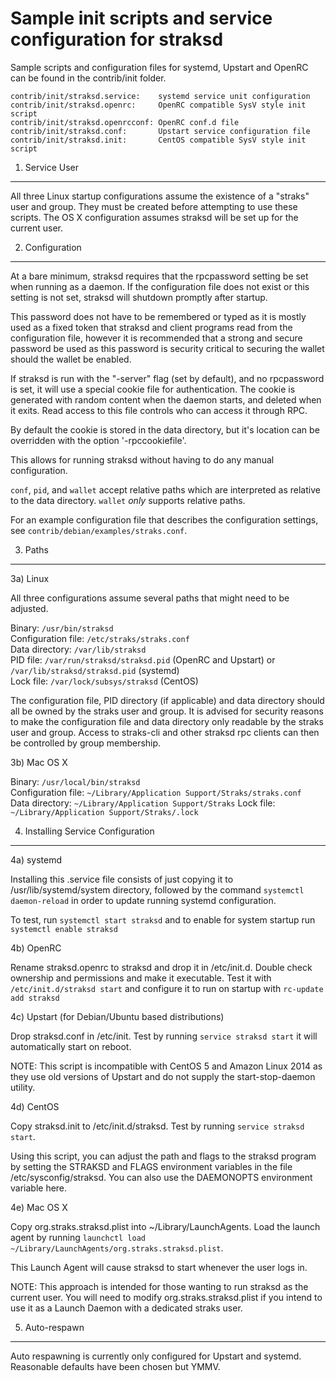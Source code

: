 Sample init scripts and service configuration for straksd
==========================================================

Sample scripts and configuration files for systemd, Upstart and OpenRC
can be found in the contrib/init folder.

    contrib/init/straksd.service:    systemd service unit configuration
    contrib/init/straksd.openrc:     OpenRC compatible SysV style init script
    contrib/init/straksd.openrcconf: OpenRC conf.d file
    contrib/init/straksd.conf:       Upstart service configuration file
    contrib/init/straksd.init:       CentOS compatible SysV style init script

1. Service User
---------------------------------

All three Linux startup configurations assume the existence of a "straks" user
and group.  They must be created before attempting to use these scripts.
The OS X configuration assumes straksd will be set up for the current user.

2. Configuration
---------------------------------

At a bare minimum, straksd requires that the rpcpassword setting be set
when running as a daemon.  If the configuration file does not exist or this
setting is not set, straksd will shutdown promptly after startup.

This password does not have to be remembered or typed as it is mostly used
as a fixed token that straksd and client programs read from the configuration
file, however it is recommended that a strong and secure password be used
as this password is security critical to securing the wallet should the
wallet be enabled.

If straksd is run with the "-server" flag (set by default), and no rpcpassword is set,
it will use a special cookie file for authentication. The cookie is generated with random
content when the daemon starts, and deleted when it exits. Read access to this file
controls who can access it through RPC.

By default the cookie is stored in the data directory, but it's location can be overridden
with the option '-rpccookiefile'.

This allows for running straksd without having to do any manual configuration.

`conf`, `pid`, and `wallet` accept relative paths which are interpreted as
relative to the data directory. `wallet` *only* supports relative paths.

For an example configuration file that describes the configuration settings,
see `contrib/debian/examples/straks.conf`.

3. Paths
---------------------------------

3a) Linux

All three configurations assume several paths that might need to be adjusted.

Binary:              `/usr/bin/straksd`  
Configuration file:  `/etc/straks/straks.conf`  
Data directory:      `/var/lib/straksd`  
PID file:            `/var/run/straksd/straksd.pid` (OpenRC and Upstart) or `/var/lib/straksd/straksd.pid` (systemd)  
Lock file:           `/var/lock/subsys/straksd` (CentOS)  

The configuration file, PID directory (if applicable) and data directory
should all be owned by the straks user and group.  It is advised for security
reasons to make the configuration file and data directory only readable by the
straks user and group.  Access to straks-cli and other straksd rpc clients
can then be controlled by group membership.

3b) Mac OS X

Binary:              `/usr/local/bin/straksd`  
Configuration file:  `~/Library/Application Support/Straks/straks.conf`  
Data directory:      `~/Library/Application Support/Straks`
Lock file:           `~/Library/Application Support/Straks/.lock`

4. Installing Service Configuration
-----------------------------------

4a) systemd

Installing this .service file consists of just copying it to
/usr/lib/systemd/system directory, followed by the command
`systemctl daemon-reload` in order to update running systemd configuration.

To test, run `systemctl start straksd` and to enable for system startup run
`systemctl enable straksd`

4b) OpenRC

Rename straksd.openrc to straksd and drop it in /etc/init.d.  Double
check ownership and permissions and make it executable.  Test it with
`/etc/init.d/straksd start` and configure it to run on startup with
`rc-update add straksd`

4c) Upstart (for Debian/Ubuntu based distributions)

Drop straksd.conf in /etc/init.  Test by running `service straksd start`
it will automatically start on reboot.

NOTE: This script is incompatible with CentOS 5 and Amazon Linux 2014 as they
use old versions of Upstart and do not supply the start-stop-daemon utility.

4d) CentOS

Copy straksd.init to /etc/init.d/straksd. Test by running `service straksd start`.

Using this script, you can adjust the path and flags to the straksd program by
setting the STRAKSD and FLAGS environment variables in the file
/etc/sysconfig/straksd. You can also use the DAEMONOPTS environment variable here.

4e) Mac OS X

Copy org.straks.straksd.plist into ~/Library/LaunchAgents. Load the launch agent by
running `launchctl load ~/Library/LaunchAgents/org.straks.straksd.plist`.

This Launch Agent will cause straksd to start whenever the user logs in.

NOTE: This approach is intended for those wanting to run straksd as the current user.
You will need to modify org.straks.straksd.plist if you intend to use it as a
Launch Daemon with a dedicated straks user.

5. Auto-respawn
-----------------------------------

Auto respawning is currently only configured for Upstart and systemd.
Reasonable defaults have been chosen but YMMV.
